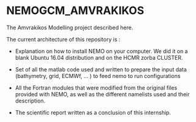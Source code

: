 # NEMOGCM_AMVRAKIKOS
The Amvrakikos Modelling project described here.

The current architecture of this repository is : 

- Explanation on how to install NEMO on your computer. We did it on a blank Ubuntu 16.04 distribution and on the HCMR zorba CLUSTER.

- Set of all the matlab code used and written to prepare the input data (bathymetry, grid, ECMWf, ... ) to feed nemo to run configurations

- All the Fortran modules that were modified from the original files provided with NEMO, as well as the different namelists used and their description.

- The scientific report written as a conclusion of this internship.
